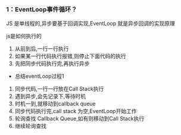 


### 1：EventLoop事件循环？


JS 是单线程的,异步要基于回调实现,EventLoop 就是异步回调的实现原理

js是如何执行的
1. 从前到后,一行一行执行
2. 如果某一行代码执行报错,则停止下面代码的执行
3. 先把同步代码执行完,再执行异步

- 总结eventLoop过程1

1. 同步代码,一行一行放在Call Stack执行
2. 遇到异步,会先记录下,等待时机
3. 时机一到,就移动到callback queue
4. 同步代码执行完,call stack 为空,EventLoop开始工作
5. 轮询查找 Callback Queue,如有则移动到Call Stack执行
6. 继续轮询查找